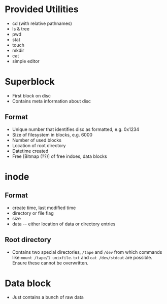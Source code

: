 # Provided Utilities
* cd (with relative pathnames)
* ls & tree
* pwd
* stat
* touch
* mkdir
* cat
* simple editor

# Superblock
* First block on disc
* Contains meta information about disc

## Format
* Unique number that identifies disc as formatted, e.g. 0x1234
* Size of filesystem in blocks, e.g. 6000
* Number of used blocks
* Location of root directory
* Datetime created
* Free [Bitmap (??)] of free indoes, data blocks

# inode

## Format
* create time, last modified time
* directory or file flag
* size
* data -- either location of data or directory entries

## Root directory
* Contains two special directories, `/tape` and `/dev` from which commands like `mount /tape/1 unixfile.txt` and `cat /dev/stdout` are possible. Ensure these cannot be overwritten.

# Data block
* Just contains a bunch of raw data